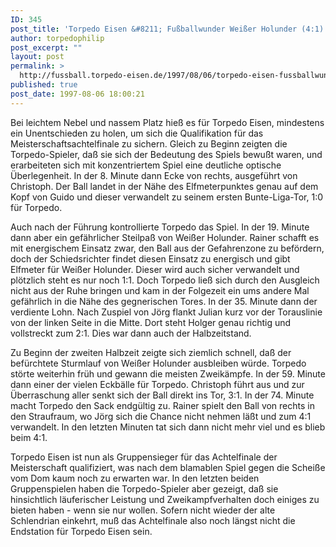 ```yaml
---
ID: 345
post_title: 'Torpedo Eisen &#8211; Fußballwunder Weißer Holunder (4:1)'
author: torpedophilip
post_excerpt: ""
layout: post
permalink: >
  http://fussball.torpedo-eisen.de/1997/08/06/torpedo-eisen-fussballwunder-weisser-holunder-41/
published: true
post_date: 1997-08-06 18:00:21
---
```

Bei leichtem Nebel und nassem Platz hieß es für Torpedo Eisen, mindestens ein Unentschieden zu holen, um sich die Qualifikation für das Meisterschaftsachtelfinale zu sichern. Gleich zu Beginn zeigten die Torpedo-Spieler, daß sie sich der Bedeutung des Spiels bewußt waren, und erarbeiteten sich mit konzentriertem Spiel eine deutliche optische Überlegenheit. In der 8. Minute dann Ecke von rechts, ausgeführt von Christoph. Der Ball landet in der Nähe des Elfmeterpunktes genau auf dem Kopf von Guido und dieser verwandelt zu seinem ersten Bunte-Liga-Tor, 1:0 für Torpedo.

Auch nach der Führung kontrollierte Torpedo das Spiel. In der 19. Minute dann aber ein gefährlicher Steilpaß von Weißer Holunder. Rainer schafft es mit energischem Einsatz zwar, den Ball aus der Gefahrenzone zu befördern, doch der Schiedsrichter findet diesen Einsatz zu energisch und gibt Elfmeter für Weißer Holunder. Dieser wird auch sicher verwandelt und plötzlich steht es nur noch 1:1. Doch Torpedo ließ sich durch den Ausgleich nicht aus der Ruhe bringen und kam in der Folgezeit ein ums andere Mal gefährlich in die Nähe des gegnerischen Tores. In der 35. Minute dann der verdiente Lohn. Nach Zuspiel von Jörg flankt Julian kurz vor der Torauslinie von der linken Seite in die Mitte. Dort steht Holger genau richtig und vollstreckt zum 2:1. Dies war dann auch der Halbzeitstand.

Zu Beginn der zweiten Halbzeit zeigte sich ziemlich schnell, daß der befürchtete Sturmlauf von Weißer Holunder ausbleiben würde. Torpedo störte weiterhin früh und gewann die meisten Zweikämpfe. In der 59. Minute dann einer der vielen Eckbälle für Torpedo. Christoph führt aus und zur Überraschung aller senkt sich der Ball direkt ins Tor, 3:1. In der 74. Minute macht Torpedo den Sack endgültig zu. Rainer spielt den Ball von rechts in den Straufraum, wo Jörg sich die Chance nicht nehmen läßt und zum 4:1 verwandelt. In den letzten Minuten tat sich dann nicht mehr viel und es blieb beim 4:1.

Torpedo Eisen ist nun als Gruppensieger für das Achtelfinale der Meisterschaft qualifiziert, was nach dem blamablen Spiel gegen die Scheiße vom Dom kaum noch zu erwarten war. In den letzten beiden Gruppenspielen haben die Torpedo-Spieler aber gezeigt, daß sie hinsichtlich läuferischer Leistung und Zweikampfverhalten doch einiges zu bieten haben - wenn sie nur wollen. Sofern nicht wieder der alte Schlendrian einkehrt, muß das Achtelfinale also noch längst nicht die Endstation für Torpedo Eisen sein.